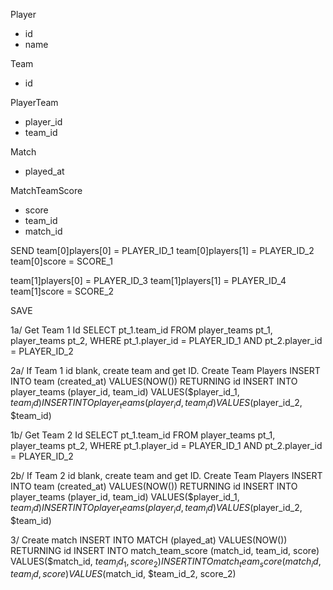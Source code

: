 Player
- id
- name

Team
- id

PlayerTeam
- player_id
- team_id

Match
- played_at

MatchTeamScore
- score
- team_id
- match_id


SEND
team[0]players[0] = PLAYER_ID_1
team[0]players[1] = PLAYER_ID_2
team[0]score = SCORE_1

team[1]players[0] = PLAYER_ID_3
team[1]players[1] = PLAYER_ID_4
team[1]score = SCORE_2

SAVE

1a/ Get Team 1 Id
SELECT pt_1.team_id
  FROM player_teams pt_1,
       player_teams pt_2,
  WHERE pt_1.player_id = PLAYER_ID_1 AND
        pt_2.player_id = PLAYER_ID_2

2a/ If Team 1 id blank, create team and get ID. Create Team Players
INSERT INTO team (created_at) VALUES(NOW()) RETURNING id
INSERT INTO player_teams (player_id, team_id) VALUES($player_id_1, $team_id)
INSERT INTO player_teams (player_id, team_id) VALUES($player_id_2, $team_id)



1b/ Get Team 2 Id
SELECT pt_1.team_id
  FROM player_teams pt_1,
       player_teams pt_2,
  WHERE pt_1.player_id = PLAYER_ID_1 AND
        pt_2.player_id = PLAYER_ID_2

2b/ If Team 2 id blank, create team and get ID. Create Team Players
INSERT INTO team (created_at) VALUES(NOW()) RETURNING id
INSERT INTO player_teams (player_id, team_id) VALUES($player_id_1, $team_id)
INSERT INTO player_teams (player_id, team_id) VALUES($player_id_2, $team_id)



3/ Create match
INSERT INTO MATCH (played_at) VALUES(NOW()) RETURNING id
INSERT INTO match_team_score (match_id, team_id, score) VALUES($match_id, $team_id_1, score_2)
INSERT INTO match_team_score (match_id, team_id, score) VALUES($match_id, $team_id_2, score_2)

